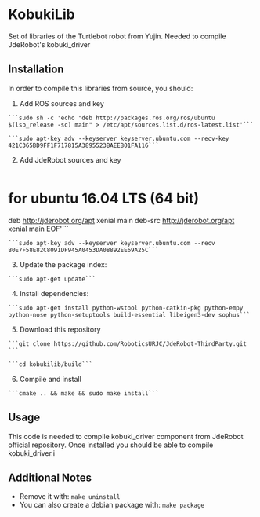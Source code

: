 # KobukiLib

Set of libraries of the Turtlebot robot from Yujin. Needed to compile JdeRobot's kobuki_driver

## Installation

In order to compile this libraries from source, you should:

  1. Add ROS sources and key
  
    ```sudo sh -c 'echo "deb http://packages.ros.org/ros/ubuntu $(lsb_release -sc) main" > /etc/apt/sources.list.d/ros-latest.list'```
    
    ```sudo apt-key adv --keyserver keyserver.ubuntu.com --recv-key 421C365BD9FF1F717815A3895523BAEEB01FA116```
    
  2. Add JdeRobot sources and key
  
      ```sudo sh -c 'cat<<EOF>/etc/apt/sources.list.d/jderobot.list
# for ubuntu 16.04 LTS (64 bit)

deb http://jderobot.org/apt xenial main
deb-src http://jderobot.org/apt xenial main
EOF'```
    
    ```sudo apt-key adv --keyserver keyserver.ubuntu.com --recv B0E7F58E82C8091DF945A0453DA08892EE69A25C```
  
  3. Update the package index:

    ```sudo apt-get update```

  4. Install dependencies:
  
    ```sudo apt-get install python-wstool python-catkin-pkg python-empy python-nose python-setuptools build-essential libeigen3-dev sophus```
    
  5. Download this repository
  
    ```git clone https://github.com/RoboticsURJC/JdeRobot-ThirdParty.git ```
    
    ```cd kobukilib/build```
    
  6. Compile and install
  
    ```cmake .. && make && sudo make install```


## Usage

This code is needed to compile kobuki_driver component from JdeRobot official repository. Once installed you should be able to compile kobuki_driver.i

## Additional Notes

* Remove it with: `make uninstall`
* You can also create a debian package with: `make package`

